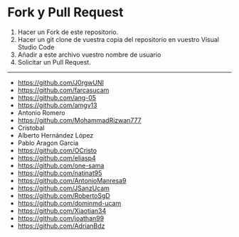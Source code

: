 # Fork y Pull Request
1. Hacer un Fork de este repositorio.
2. Hacer un git clone de vuestra copia del repositorio en vuestro Visual Studio Code
3. Añadir a este archivo vuestro nombre de usuario
4. Solicitar un Pull Request.
------------------------------------
- https://github.com/J0rgwUNI
- https://github.com/farcasucam
- https://github.com/ang-05
- https://github.com/amgv13
- Antonio Romero
- https://github.com/MohammadRizwan777
- Cristobal
- Alberto Hernández López
- Pablo Aragon Garcia
- https://github.com/OCristo
- https://github.com/eliasp4
- https://github.com/one-sama
- https://github.com/natinat95
- https://github.com/AntonioManresa9
- https://github.com/JSanzUcam
- https://github.com/RobertoSgD
- https://github.com/dominmd-ucam
- https://github.com/Xiaotian34
- https://github.com/joathan99
- https://github.com/AdrianBdz
